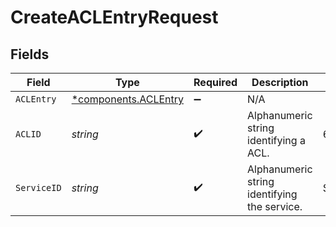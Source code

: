 # CreateACLEntryRequest


## Fields

| Field                                                       | Type                                                        | Required                                                    | Description                                                 | Example                                                     |
| ----------------------------------------------------------- | ----------------------------------------------------------- | ----------------------------------------------------------- | ----------------------------------------------------------- | ----------------------------------------------------------- |
| `ACLEntry`                                                  | [*components.ACLEntry](../../models/components/aclentry.md) | :heavy_minus_sign:                                          | N/A                                                         |                                                             |
| `ACLID`                                                     | *string*                                                    | :heavy_check_mark:                                          | Alphanumeric string identifying a ACL.                      | 6tUXdegLTf5BCig0zGFrU3                                      |
| `ServiceID`                                                 | *string*                                                    | :heavy_check_mark:                                          | Alphanumeric string identifying the service.                | SU1Z0isxPaozGVKXdv0eY                                       |